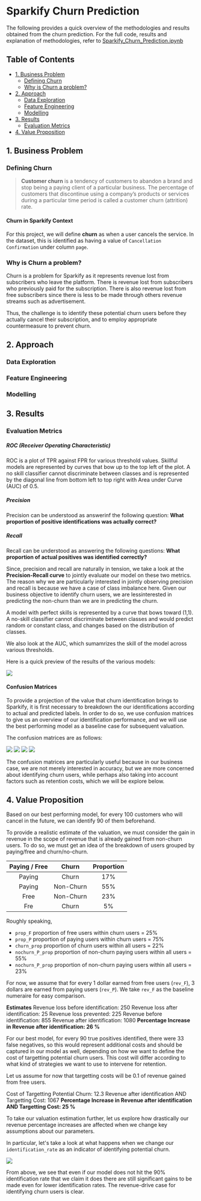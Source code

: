 # Sparkify Churn Prediction

The following provides a quick overview of the methodologies and results obtained from the churn prediction. For the full code, results and explanation of methodologies, refer to [Sparkify_Churn_Prediction.ipynb](Sparkify_Churn_Prediction.ipynb)


## Table of Contents
* [1. Business Problem](#problem)
  - [Defining Churn](#churn)
  - [Why is Churn a problem?](#why)
* [2. Approach](#approach)
  - [Data Exploration](#explore)
  - [Feature Engineering](#feature)
  - [Modelling](#model)
* [3. Results](#result)
  - [Evaluation Metrics](#eval)
* [4. Value Proposition](#value)


## 1. Business Problem <a id="problem">

### Defining Churn <a id="churn">

> **Customer churn** is a tendency of customers to abandon a brand and stop being a paying client of a particular business. The percentage of customers that discontinue using a company’s products or services during a particular time period is called a customer churn (attrition) rate.

#### Churn in Sparkify Context

For this project, we will define **churn** as when a user cancels the service. In the dataset, this is identified as having a value of ```Cancellation Confirmation``` under column ```page```.

### Why is Churn a problem? <a id="why">

Churn is a problem for Sparkify as it represents revenue lost from subscribers who leave the platform. There is revenue lost from subscribers who previously paid for the subscription. There is also revenue lost from free subscribers since there is less to be made through others revenue streams such as advertisement.

Thus, the challenge is to identify these potential churn users before they actually cancel their subscription, and to employ appropriate countermeasure to prevent churn.

## 2. Approach <a id="approach">

### Data Exploration <a id="explore">

### Feature Engineering <a id="feature">

### Modelling <a id="model">

## 3. Results <a id="result">

### Evaluation Metrics <a id="eval">

##### ROC (Receiver Operating Characteristic)

ROC is a plot of TPR against FPR for various threshold values. Skillful models are represented by curves that bow up to the top left of the plot. A no skill classifier cannot discriminate between classes and is represented by the diagonal line from bottom left to top right with Area under Curve (AUC) of 0.5.

##### Precision
Precision can be understood as answerinf the following question: **What proportion of positive identifications was actually correct?**

##### Recall
Recall can be understood as answering the following questions: **What proportion of actual positives was identified correctly?**

Since, precision and recall are naturally in tension, we take a look at the **Precision-Recall curve** to jointly evaluate our model on these two metrics. The reason why we are particularly interested in jointly observing precision and recall is because we have a case of class imbalance here. Given our business objective to identify churn users, we are lessinterested in predicting the non-churn than we are in predicting the churn.

A model with perfect skills is represented by a curve that bows toward (1,1). A no-skill classifier cannot discriminate between classes and would predict random or constant class, and changes based on the distribution of classes.

We also look at the AUC, which sumamrizes the skill of the model across various thresholds.

Here is a quick preview of the results of the various models:

![](Figures/Curves.png)

#### Confusion Matrices

To provide a projection of the value that churn identification brings to Sparkify, it is first necessary to breakdown the our identifications according to actual and predicted labels. In order to do so, we use confusion matrices to give us an overview of our identification performance, and we will use the best performing model as a baseline case for subsequent valuation.

The confusion matrices are as follows:

![](Figures/LR.png)
![](Figures/DT.png)
![](Figures/GBT.png)
![](Figures/RF.png)

The confusion matrices are particularly useful because in our business case, we are not merely interested in accuracy, but we are more concerned about identifying churn users, while perhaps also taking into account factors such as retention costs, which we will be explore below.

## 4. Value Proposition <a id="value">

Based on our best performing model, for every  100  customers who will cancel in the future, we can identify  90  of them beforehand.

To provide a realistic estimate of the valuation, we must consider the gain in revenue in the scope of revenue that is already gained from non-churn users. To do so, we must get an idea of the breakdown of users grouped by paying/free and churn/no-churn.

| Paying / Free | Churn  | Proportion  |
|:-:|:-:|:-:|
| Paying  | Churn  | 17%  |
| Paying  | Non-Churn  | 55%  |
| Free  | Non-Churn  | 23%  |
| Fre   | Churn  | 5%  |

Roughly speaking,
- ```prop_F``` proportion of free users within churn users = 25\%
- ```prop_P``` proportion of paying users within churn users = 75\%
- ```churn_prop``` proportion of churn users within all users = 22\%
- ```nochurn_P_prop``` proportion of non-churn paying users within all users = 55\%
- ```nochurn_P_prop``` proportion of non-churn paying users within all users = 23\%

For now, we assume that for every 1 dollar earned from free users (```rev_F```), 3 dollars are earned from paying users (```rev_P```). We take ```rev_F``` as the baseline numeraire for easy comparison.

**Estimates**
Revenue loss before identification:  250
Revenue loss after identification:  25
Revenue loss prevented:  225
Revenue before identification:  855
Revenue after identification:  1080
**Percentage Increase in Revenue after identification:  26 %**

For our best model, for every 90 true positives identified, there were 33 false negatives, so this would represent additional costs and should be captured in our model as well, depending on how we want to define the cost of targetting potential churn users. This cost will differ according to what kind of strategies we want to use to intervene for retention.

Let us assume for now that targetting costs will be 0.1 of revenue gained from free users.

Cost of Targetting Potential Churn:  12.3
Revenue after identification AND Targetting Cost:  1067
**Percentage Increase in Revenue after identification AND Targetting Cost:  25 %**

To take our valuation estimation further, let us explore how drastically our revenue percentage increases are affected when we change key assumptions about our parameters.

In particular, let's take a look at what happens when we change our ```identification_rate``` as an indicator of identifying potential churn.

![](./Figures/Identification_Sensitivity.png)

From above, we see that even if our model does not hit the 90% identification rate that we claim it does there are still significant gains to be made even for lower identification rates. The revenue-drive case for identifying churn users is clear.
